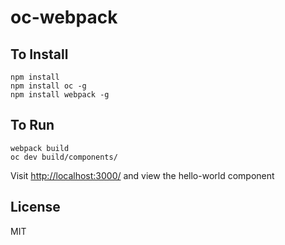 # oc-webpack
## To Install

```
npm install
npm install oc -g
npm install webpack -g
```

## To Run
```
webpack build
oc dev build/components/
```

Visit [http://localhost:3000/](http://localhost:3000/) and view the hello-world component 

## License
MIT